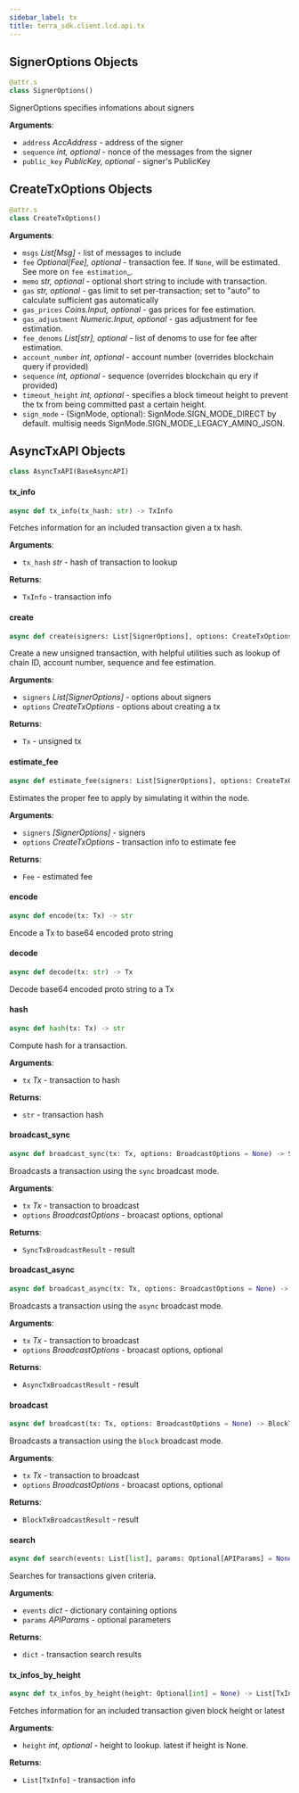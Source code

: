 ```yaml
---
sidebar_label: tx
title: terra_sdk.client.lcd.api.tx
---
```


## SignerOptions Objects

```python
@attr.s
class SignerOptions()
```

SignerOptions specifies infomations about signers

**Arguments**:

- `address` _AccAddress_ - address of the signer
- `sequence` _int, optional_ - nonce of the messages from the signer
- `public_key` _PublicKey, optional_ - signer&#x27;s PublicKey

## CreateTxOptions Objects

```python
@attr.s
class CreateTxOptions()
```

**Arguments**:

- `msgs` _List[Msg]_ - list of messages to include
- `fee` _Optional[Fee], optional_ - transaction fee. If ``None``, will be estimated.
  See more on `fee estimation`_.
- `memo` _str, optional_ - optional short string to include with transaction.
- `gas` _str, optional_ - gas limit to set per-transaction; set to &quot;auto&quot; to calculate sufficient gas automatically
- `gas_prices` _Coins.Input, optional_ - gas prices for fee estimation.
- `gas_adjustment` _Numeric.Input, optional_ - gas adjustment for fee estimation.
- `fee_denoms` _List[str], optional_ - list of denoms to use for fee after estimation.
- `account_number` _int, optional_ - account number (overrides blockchain query if
  provided)
- `sequence` _int, optional_ - sequence (overrides blockchain qu ery if provided)
- `timeout_height` _int, optional_ - specifies a block timeout height to prevent the tx from being committed past a certain height.
- `sign_mode` - (SignMode, optional): SignMode.SIGN_MODE_DIRECT by default. multisig needs SignMode.SIGN_MODE_LEGACY_AMINO_JSON.

## AsyncTxAPI Objects

```python
class AsyncTxAPI(BaseAsyncAPI)
```

#### tx\_info

```python
async def tx_info(tx_hash: str) -> TxInfo
```

Fetches information for an included transaction given a tx hash.

**Arguments**:

- `tx_hash` _str_ - hash of transaction to lookup
  

**Returns**:

- `TxInfo` - transaction info

#### create

```python
async def create(signers: List[SignerOptions], options: CreateTxOptions) -> Tx
```

Create a new unsigned transaction, with helpful utilities such as lookup of
chain ID, account number, sequence and fee estimation.

**Arguments**:

- `signers` _List[SignerOptions]_ - options about signers
- `options` _CreateTxOptions_ - options about creating a tx
  

**Returns**:

- `Tx` - unsigned tx

#### estimate\_fee

```python
async def estimate_fee(signers: List[SignerOptions], options: CreateTxOptions) -> Fee
```

Estimates the proper fee to apply by simulating it within the node.

**Arguments**:

- `signers` _[SignerOptions]_ - signers
- `options` _CreateTxOptions_ - transaction info to estimate fee
  

**Returns**:

- `Fee` - estimated fee

#### encode

```python
async def encode(tx: Tx) -> str
```

Encode a Tx to base64 encoded proto string

#### decode

```python
async def decode(tx: str) -> Tx
```

Decode base64 encoded proto string to a Tx

#### hash

```python
async def hash(tx: Tx) -> str
```

Compute hash for a transaction.

**Arguments**:

- `tx` _Tx_ - transaction to hash
  

**Returns**:

- `str` - transaction hash

#### broadcast\_sync

```python
async def broadcast_sync(tx: Tx, options: BroadcastOptions = None) -> SyncTxBroadcastResult
```

Broadcasts a transaction using the ``sync`` broadcast mode.

**Arguments**:

- `tx` _Tx_ - transaction to broadcast
- `options` _BroadcastOptions_ - broacast options, optional
  

**Returns**:

- `SyncTxBroadcastResult` - result

#### broadcast\_async

```python
async def broadcast_async(tx: Tx, options: BroadcastOptions = None) -> AsyncTxBroadcastResult
```

Broadcasts a transaction using the ``async`` broadcast mode.

**Arguments**:

- `tx` _Tx_ - transaction to broadcast
- `options` _BroadcastOptions_ - broacast options, optional
  

**Returns**:

- `AsyncTxBroadcastResult` - result

#### broadcast

```python
async def broadcast(tx: Tx, options: BroadcastOptions = None) -> BlockTxBroadcastResult
```

Broadcasts a transaction using the ``block`` broadcast mode.

**Arguments**:

- `tx` _Tx_ - transaction to broadcast
- `options` _BroadcastOptions_ - broacast options, optional
  

**Returns**:

- `BlockTxBroadcastResult` - result

#### search

```python
async def search(events: List[list], params: Optional[APIParams] = None) -> dict
```

Searches for transactions given criteria.

**Arguments**:

- `events` _dict_ - dictionary containing options
- `params` _APIParams_ - optional parameters
  

**Returns**:

- `dict` - transaction search results

#### tx\_infos\_by\_height

```python
async def tx_infos_by_height(height: Optional[int] = None) -> List[TxInfo]
```

Fetches information for an included transaction given block height or latest

**Arguments**:

- `height` _int, optional_ - height to lookup. latest if height is None.
  

**Returns**:

- `List[TxInfo]` - transaction info

